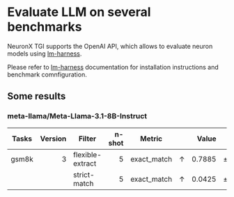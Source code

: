 # Evaluate LLM on several benchmarks

NeuronX TGI supports the OpenAI API, which allows to evaluate neuron models using [lm-harness](https://github.com/EleutherAI/lm-evaluation-harness).

Please refer to [lm-harness](https://github.com/EleutherAI/lm-evaluation-harness) documentation for installation instructions and benchmark comnfiguration.

## Some results

### meta-llama/Meta-Llama-3.1-8B-Instruct

Tasks|Version|     Filter     |n-shot|  Metric   |   |Value |   |Stderr|
|-----|------:|----------------|-----:|-----------|---|-----:|---|-----:|
|gsm8k|      3|flexible-extract|     5|exact_match|↑  |0.7885|±  |0.0112|
|     |       |strict-match    |     5|exact_match|↑  |0.0425|±  |0.0056|
